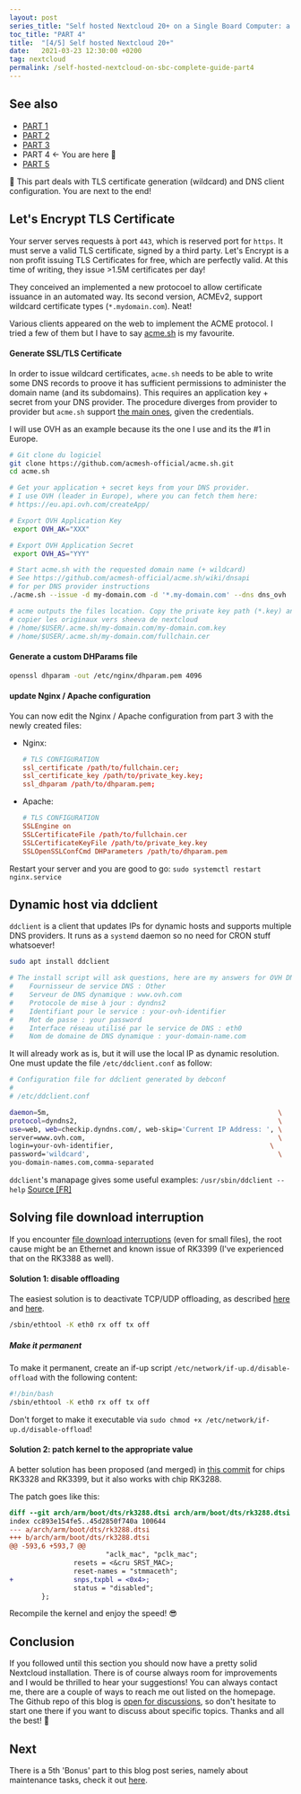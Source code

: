```yaml
---
layout: post
series_title: "Self hosted Nextcloud 20+ on a Single Board Computer: a complete guide"
toc_title: "PART 4"
title:  "[4/5] Self hosted Nextcloud 20+"
date:   2021-03-23 12:30:00 +0200
tag: nextcloud
permalink: /self-hosted-nextcloud-on-sbc-complete-guide-part4
---
```


## See also
* [PART 1](/self-hosted-nextcloud-on-sbc-complete-guide-part1)
* [PART 2](/self-hosted-nextcloud-on-sbc-complete-guide-part2)
* [PART 3](/self-hosted-nextcloud-on-sbc-complete-guide-part3)
* PART 4 ← You are here 🙂
* [PART 5](/self-hosted-nextcloud-on-sbc-complete-guide-part5)

<p class="info">
  🎯 This part deals with TLS certificate generation (wildcard) and DNS client configuration. You are next to the end!
</p>

## Let's Encrypt TLS Certificate
Your server serves requests à port `443`, which is reserved port for `https`. It must serve a valid TLS certificate, signed by a third party. Let's Encrypt is a non profit issuing TLS Certificates for free, which are perfectly valid. At this time of writing, they issue >1.5M certificates per day!

They conceived an implemented a new protocoel to allow certificate issuance in an automated way. Its second version, ACMEv2, support wildcard certificate types (`*.mydomain.com`). Neat!

Various clients appeared on the web to implement the ACME protocol. I tried a few of them but I have to say [acme.sh](https://github.com/acmesh-official/acme.sh) is my favourite.

#### Generate SSL/TLS Certificate
In order to issue wildcard certificates, `acme.sh` needs to be able to write some DNS records to proove it has sufficient permissions to administer the domain name (and its subdomains). This requires an application key + secret from your DNS provider. The procedure diverges from provider to provider but `acme.sh` support [the main ones]( https://github.com/acmesh-official/acme.sh/wiki/dnsapi), given the credentials.

I will use OVH as an example because its the one I use and its the #1 in Europe. 

```bash
# Git clone du logiciel
git clone https://github.com/acmesh-official/acme.sh.git
cd acme.sh

# Get your application + secret keys from your DNS provider.
# I use OVH (leader in Europe), where you can fetch them here:
# https://eu.api.ovh.com/createApp/

# Export OVH Application Key
 export OVH_AK="XXX"

# Export OVH Application Secret
 export OVH_AS="YYY"

# Start acme.sh with the requested domain name (+ wildcard)
# See https://github.com/acmesh-official/acme.sh/wiki/dnsapi
# for per DNS provider instructions
./acme.sh --issue -d my-domain.com -d '*.my-domain.com' --dns dns_ovh

# acme outputs the files location. Copy the private key path (*.key) and the fullchain path (fullcain.cer)
# copier les originaux vers sheeva de nextcloud
# /home/$USER/.acme.sh/my-domain.com/my-domain.com.key
# /home/$USER/.acme.sh/my-domain.com/fullchain.cer
```

#### Generate a custom DHParams file
```bash
openssl dhparam -out /etc/nginx/dhparam.pem 4096
```

#### update Nginx / Apache configuration
You can now edit the Nginx / Apache configuration from part 3 with the newly created files:

* Nginx:
  
  ```conf
  # TLS CONFIGURATION
  ssl_certificate /path/to/fullchain.cer;
  ssl_certificate_key /path/to/private_key.key;
  ssl_dhparam /path/to/dhparam.pem;
  ```
* Apache:

  ```conf
  # TLS CONFIGURATION
  SSLEngine on
  SSLCertificateFile /path/to/fullchain.cer
  SSLCertificateKeyFile /path/to/private_key.key
  SSLOpenSSLConfCmd DHParameters /path/to/dhparam.pem
  ```

Restart your server and you are good to go: `sudo systemctl restart nginx.service`

## Dynamic host via ddclient
`ddclient` is a client that updates IPs for dynamic hosts and supports multiple DNS providers. It runs as a `systemd` daemon so no need for CRON stuff whatsoever!

```bash
sudo apt install ddclient

# The install script will ask questions, here are my answers for OVH DNS provider (in FR 🤷)
#    Fournisseur de service DNS : Other
#    Serveur de DNS dynamique : www.ovh.com
#    Protocole de mise à jour : dyndns2
#    Identifiant pour le service : your-ovh-identifier
#    Mot de passe : your password
#    Interface réseau utilisé par le service de DNS : eth0
#    Nom de domaine de DNS dynamique : your-domain-name.com
```

It will already work as is, but it will use the local IP as dynamic resolution. One must update the file `/etc/ddclient.conf` as follow:
```bash
# Configuration file for ddclient generated by debconf
#
# /etc/ddclient.conf

daemon=5m,                                                         \
protocol=dyndns2,                                                  \
use=web, web=checkip.dyndns.com/, web-skip='Current IP Address: ', \
server=www.ovh.com,                                                \
login=your-ovh-identifier,                                       \
password='wildcard',                                               \
you-domain-names.com,comma-separated
```

`ddclient`'s manapage gives some useful examples: `/usr/sbin/ddclient --help`
[Source [FR]](https://perhonen.fr/blog/2016/03/dynhost-dyndns-de-chez-ovh-2446)

## Solving file download interruption
If you encounter [file download interruptions](https://github.com/nextcloud/server/issues/5390) (even for small files), the root cause might be an Ethernet and known issue of RK3399 (I've experienced that on the RK3388 as well).

#### Solution 1: disable offloading
The easiest solution is to deactivate TCP/UDP offloading, as described [here](https://unix.stackexchange.com/a/495378) and [here](https://github.com/MichaIng/DietPi/issues/2028).

```bash
/sbin/ethtool -K eth0 rx off tx off
```

##### Make it permanent
To make it permanent, create an if-up script `/etc/network/if-up.d/disable-offload` with the following content:

```bash
#!/bin/bash
/sbin/ethtool -K eth0 rx off tx off
```

Don't forget to make it executable via `sudo chmod +x /etc/network/if-up.d/disable-offload`!

#### Solution 2: patch kernel to the appropriate value
A better solution has been proposed (and merged) in [this commit](https://git.kernel.org/pub/scm/linux/kernel/git/torvalds/linux.git/commit/?id=8a469ee35606ba65448d54e5a2a23302f7e79e3c) for chips RK3328 and RK3399, but it also works with chip RK3288.

The patch goes like this:

```patch
diff --git arch/arm/boot/dts/rk3288.dtsi arch/arm/boot/dts/rk3288.dtsi
index cc893e154fe5..45d2850f740a 100644
--- a/arch/arm/boot/dts/rk3288.dtsi
+++ b/arch/arm/boot/dts/rk3288.dtsi
@@ -593,6 +593,7 @@
                        "aclk_mac", "pclk_mac";
                resets = <&cru SRST_MAC>;
                reset-names = "stmmaceth";
+               snps,txpbl = <0x4>;
                status = "disabled";
        };
```
Recompile the kernel and enjoy the speed! 😎

## Conclusion
If you followed until this section you should now have a pretty solid Nextcloud installation. There is of course always room for improvements and I would be thrilled to hear your suggestions! You can always contact me, there are a couple of ways to reach me out listed on the homepage. The Github repo of this blog is [open for discussions](https://github.com/dvergeylen/dvergeylen.github.io/discussions), so don't hesitate to start one there if you want to discuss about specific topics. Thanks and all the best! 🥂

## Next
There is a 5th 'Bonus' part to this blog post series, namely about maintenance tasks, check it out [here](/self-hosted-nextcloud-on-sbc-complete-guide-part5).
